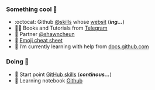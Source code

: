 ### Something cool 👋 

- :octocat: Github  [@skills](https://github.com/skills/) whose [websit](http://skills.github.com) (***ing...***)
- 🎼🎼 Books and Tutorials from [Telegram](https://t.me/c/1828830474/14)
- 💬 Partner [@shawncheun](https://github.com/shawncheun)
- 🔭 [Emoji cheat sheet](https://github.com/ikatyang/emoji-cheat-sheet/blob/master/README.md)
- 🌱 I’m currently learning with help from [docs.github.com](https://docs.github.com/)

### Doing 🌻

- 🔰 Start point [GitHub skills](https://skills.github.com/?utm_source=pocket_saves) (***continous...***)
- 🍃 Learning notebook [Github](https://github.com/sha3nchn/sha3nchn/blob/main/learning/github.md)

